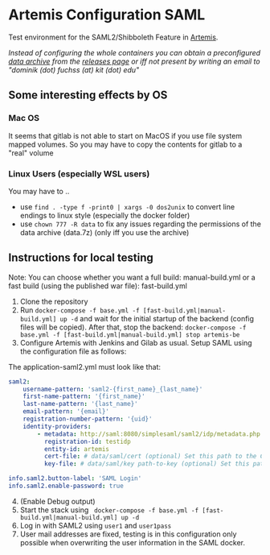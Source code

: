 # Artemis Configuration SAML
Test environment for the SAML2/Shibboleth Feature in [Artemis](https://github.com/ls1intum/Artemis).

*Instead of configuring the whole containers you can obtain a preconfigured [data archive](https://github.com/kit-sdq/Artemis-SAML2-Test-Docker/releases/download/v5.1.3/data.tar.gz) from the [releases page](https://github.com/kit-sdq/Artemis-SAML2-Test-Docker/releases) or iff not present by writing an email to "dominik (dot) fuchss (at) kit (dot) edu"*


## Some interesting effects by OS

### Mac OS
It seems that gitlab is not able to start on MacOS if you use file system mapped volumes.
So you may have to copy the contents for gitlab to a "real" volume

### Linux Users (especially WSL users)
You may have to ..
* use `find . -type f -print0 | xargs -0 dos2unix` to convert line endings to linux style (especially the docker folder)
* use `chown 777 -R data` to fix any issues regarding the permissions of the data archive (data.7z) (only iff you use the archive)

## Instructions for local testing
Note: You can choose whether you want a full build: manual-build.yml or a fast build (using the published war file): fast-build.yml


1. Clone the repository
2. Run `docker-compose -f base.yml -f [fast-build.yml|manual-build.yml] up -d` and wait for the initial startup of the backend (config files will be copied). After that, stop the backend: `docker-compose -f base.yml -f [fast-build.yml|manual-build.yml] stop artemis-be`
3. Configure Artemis with Jenkins and Gilab as usual. Setup SAML using the configuration file as follows:

The application-saml2.yml must look like that:
```yaml
saml2:
    username-pattern: 'saml2-{first_name}_{last_name}'
    first-name-pattern: '{first_name}'
    last-name-pattern: '{last_name}'
    email-pattern: '{email}'
    registration-number-pattern: '{uid}'
    identity-providers:
        - metadata: http://saml:8080/simplesaml/saml2/idp/metadata.php
          registration-id: testidp
          entity-id: artemis
          cert-file: # data/saml/cert (optional) Set this path to the Certificate for encryption/signing or leave it blank
          key-file: # data/saml/key path-to-key (optional) Set this path to the Key for encryption/ssigning or leave it blank

info.saml2.button-label: 'SAML Login'
info.saml2.enable-password: true
```

4. (Enable Debug output)
5. Start the stack using ` docker-compose -f base.yml -f [fast-build.yml|manual-build.yml] up -d`
6. Log in with SAML2 using `user1` and `user1pass`
7. User mail addresses are fixed, testing is in this configuration only possible when overwriting the user information in the SAML docker. 
